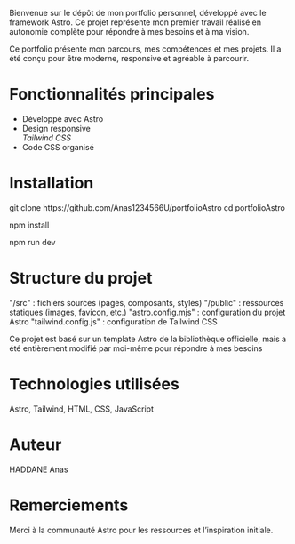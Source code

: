 Bienvenue sur le dépôt de mon portfolio personnel, développé avec le framework Astro. Ce projet représente mon premier travail réalisé en autonomie complète pour répondre à mes besoins et à ma vision.

Ce portfolio présente mon parcours, mes compétences et mes projets. Il a été conçu pour être moderne, responsive et agréable à parcourir.

<h1>Fonctionnalités principales</h1>

<ul>
<li>Développé avec Astro</li>
<li>Design responsive</li> <i>Tailwind CSS</i>
<li>Code CSS organisé</li>
</ul>


<h1>Installation</h1>
git clone https://github.com/Anas1234566U/portfolioAstro
cd portfolioAstro

npm install

npm run dev

<h1>Structure du projet</h1>
"/src" : fichiers sources (pages, composants, styles)
"/public" : ressources statiques (images, favicon, etc.)
"astro.config.mjs" : configuration du projet Astro
"tailwind.config.js" : configuration de Tailwind CSS

Ce projet est basé sur un template Astro de la bibliothèque officielle, mais a été entièrement modifié par moi-même pour répondre à mes besoins 

<h1>Technologies utilisées</h1>
Astro, Tailwind, HTML, CSS, JavaScript

<h1> Auteur </h1>
HADDANE Anas

<h1> Remerciements </h1>
Merci à la communauté Astro pour les ressources et l’inspiration initiale.